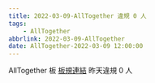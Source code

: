 ```yaml
---
title: 2022-03-09-AllTogether 違規 0 人
tags:
    - AllTogether
abbrlink: 2022-03-09-AllTogether
date: AllTogether-2022-03-09 12:00:00
---
```

AllTogether 板 [板規連結](https://www.ptt.cc/bbs/AllTogether/M.1643211430.A.5FB.html)
昨天違規 0 人

